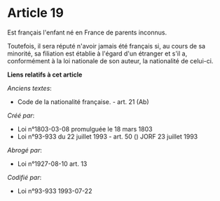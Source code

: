 # Article 19

Est français l'enfant né en France de parents inconnus.

Toutefois, il sera réputé n'avoir jamais été français si, au cours de sa minorité, sa filiation est établie à l'égard d'un
étranger et s'il a, conformément à la loi nationale de son auteur, la nationalité de celui-ci.

**Liens relatifs à cet article**

_Anciens textes_:

  - Code de la nationalité française. - art. 21 (Ab)

_Créé par_:

  - Loi n°1803-03-08 promulguée le 18 mars 1803
  - Loi n°93-933 du 22 juillet 1993 - art. 50 () JORF 23 juillet 1993

_Abrogé par_:

  - Loi n°1927-08-10 art. 13

_Codifié par_:

  - Loi n°93-933 1993-07-22
